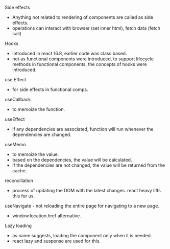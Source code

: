 Side effects
- Anything not related to rendering of components are called as side effects.
- operations can interact with browser (set inner html), fetch data (fetch call)

Hooks
- introduced in react 16.8, earlier code was class based. 
- not as functional components were introduced, to support lifecycle methods in functional components, the concepts of hooks were introduced.

use Effect
- for side effects in functional comps. 

useCallback
- to memoize the function.

useEffect
- if any dependencies are associated, function will run whenever the dependencies are changed.

useMemo
- to memoize the value.
- based on the dependencies, the value will be calculated.
- if the dependencies are not changed, the value will be returned from the cache.

reconcillation
- process of updating the DOM with the latest changes. react heavy lifts this for us.

useNavigate - not reloading the entire page for navigating to a new page.
- window.location.href alternative.

Lazy loading
- as name suggests, loading the component only when it is needed.
- react lazy and suspense are used for this.